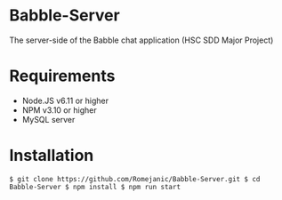 # Babble-Server
The server-side of the Babble chat application (HSC SDD Major Project)

# Requirements
- Node.JS v6.11 or higher
- NPM v3.10 or higher
- MySQL server

# Installation

`
$ git clone https://github.com/Romejanic/Babble-Server.git
$ cd Babble-Server
$ npm install
$ npm run start
`